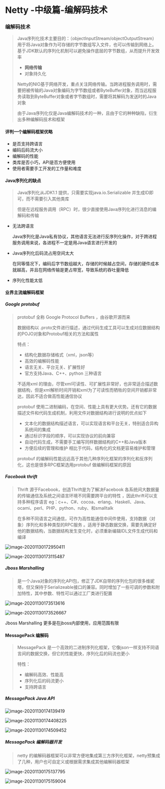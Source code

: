 # Netty -中级篇-编解码技术

### 编解码技术

> Java序列化技术主要目的：（objectInputStream/objectOutputStream）用于将Java对象作为可存储的字节数组写入文件，也可以传输到网络上。基于JDK默认的序列化机制可以避免操作底层的字节数组，从而提升开发效率
>
> - **网络传输**
> - 对象持久化
>
> Netty的NIO基于网络开发，重点关注网络传输。当跨进程服务调用时，需要把被传输的Java对象编码为字节数组或者ByteBuffer对象，而当远程服务读取到ByteBuffer对象或者字节数组时，需要将其解码为发送时的Java对象
>
> 由于Java序列化仅是Java编解码技术的一种，且由于它的种种缺陷，衍生出多种编解码技术和框架

#### 评判一个编解码框架优略

- 是否支持跨语言
- 编码后码流大小
- 编解码的性能
- 类库是否小巧，API是否方便使用
- 使用者需要手工开发的工作量和难度

#### Java序列化的缺点

> Java序列化从JDK1.1 提供，只需要实现java.io.Serializable 并生成ID即可，而不需要引入其他类库
>
> 但是在远程服务调用（RPC）时，很少直接使用Java序列化进行消息的编解码和传输

- 无法跨语言

  Java序列化是Java私有协议，其他语言无法进行反序列化操作，对于跨进程服务调用来说，各进程不一定是用Java语言进行开发的

- Java序列化后码流占用空间太大

  在同等情况下，编码后字节数组越大，存储的时候越占空间，存储的硬件成本就越高，并且在网络传输是更占带宽，导致系统的吞吐量降低

- 序列化性能太低

#### 业界主流编解码框架

##### Google protobuf

> protobuf 全称 Google Protocol Buffers ，由谷歌开源而来
>
> 数据结构以 .proto文件进行描述，通过代码生成工具可以生成对应数据结构的POJO对象和Protobuf相关的方法和属性
>
> 特点：
>
> - 结构化数据存储格式（xml，json等）
> - 高效的编解码性能
> - 语言无关、平台无关、扩展性好
> - 官方支持Java、C++、python 三种语言
>
> 不适用xml 的理由，尽管xml可读性、可扩展性非常好，也非常适合描述数据结构，但是xml解析时间开销和xml为了可读性而牺牲的空间开销都非常达，因此不适合做高性能通信协议
>
> protobuf 使用二进制编码，在空间、性能上具有更大优势。还有它的数据描述文件和代码生成机制，利用文件对数据结构进行说明的优点如下
>
> - 文本化的数据结构描述语言，可以实现语言和平台无关，特别适合异构系统间的集成
> - 通过标识字段的顺序，可以实现协议的前向兼容
> - 自动代码生成，不需要手工编写同样数据结构的C++和Java版本
> - 方便后续的管理和维护 相比于代码，结构化的文档更容易维护和管理
>
> protobuf 的编解码性能远远高于其他几种序列化框架的序列化和反序列化，这也是很多RPC框架选用protobuf 做编解码框架的原因

##### Facebook thrift

> Thrift 源于Facebook，创造Thrift是为了解决Facebook 各系统间大数据量的传输通信及系统之间语言环境不同需要跨平台的特性 ，因此thrift可以支持多种程序语言 eg：c++、C#、cocoa、erlang、Haskell、Java、ocami、perl、PHP、python、ruby、和smalltalk
>
> 在多种不同语言之间通信，可作为高性能通信中间件使用，支持数据（对象）序列化和多种类型的RPC服务 。适用于静态数据交换，需要先确定好他的数据结构，当数据结构发生变化时，必须重新编辑IDL文件生成代码和编译

![image-20201130172950411](../_media/image-20201130172950411.png)

![image-20201130173115487](../_media/image-20201130173115487.png)

##### Jboss Marshalling 

> 是一个Java对象的序列化API包，修正了JDK自带的序列化包的很多维妮塔，但又保持于Serializeable接口的兼容。同时增加了一些可调的参数和附加特性，其中参数、特性可以通过工厂类进行配置

![image-20201130173513616](../_media/image-20201130173513616.png)

![image-20201130173526667](../_media/image-20201130173526667.png)

Jboss Marshalling  更多是在jboss内部使用，应用范围有限

#### MessagePack 编解码

> MessagePack  是一个高效的二进制序列化框架，它像json一样支持不同语言间的数据交换，但它的性能更快，序列化后的码流也更小
>
> 特性：
>
> - 编解码高效、性能高
> - 序列化后的码流更小
> - 支持跨语言

##### MessagePack  Java API 

![image-20201130174139419](../_media/image-20201130174139419.png)

![image-20201130174408225](../_media/image-20201130174408225.png)

![image-20201130174509452](../_media/image-20201130174509452.png)

##### MessagePack  编解码器开发

> netty 的编解码器框架可以非常方便地集成第三方序列化框架，netty预集成了几种，用户也可自定义或根据需求集成其他编解码器框架
>
> 

![image-20201130175137795](../_media/image-20201130175137795.png)

![image-20201130175159004](../_media/image-20201130175159004.png)